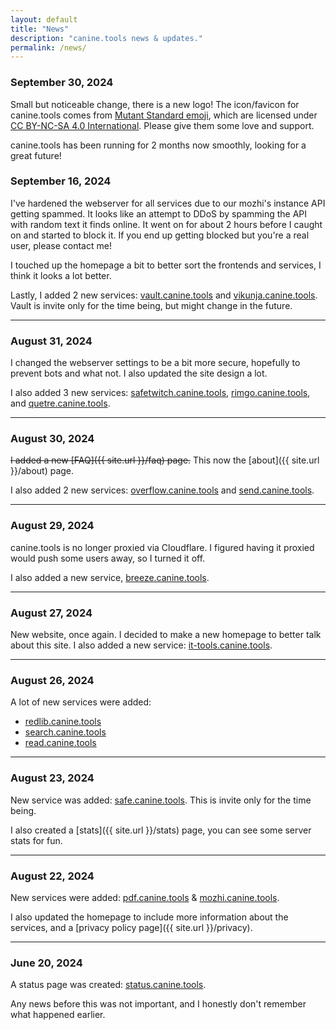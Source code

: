 ```yaml
---
layout: default
title: "News"
description: "canine.tools news & updates."
permalink: /news/
---
```

### September 30, 2024
Small but noticeable change, there is a new logo! The icon/favicon for canine.tools comes from <a href="https://mutant.tech/">Mutant Standard emoji</a>, which are licensed under <a href="https://creativecommons.org/licenses/by-nc-sa/4.0/">CC BY-NC-SA 4.0 International</a>. Please give them some love and support.

canine.tools has been running for 2 months now smoothly, looking for a great future!

### September 16, 2024
I've hardened the webserver for all services due to our mozhi's instance API getting spammed. It looks like an attempt to DDoS by spamming the API with random text it finds online. It went on for about 2 hours before I caught on and started to block it. If you end up getting blocked but you're a real user, please contact me!

I touched up the homepage a bit to better sort the frontends and services, I think it looks a lot better.

Lastly, I added 2 new services: [vault.canine.tools](https://vault.canine.tools/) and [vikunja.canine.tools](https://vikunja.canine.tools/). Vault is invite only for the time being, but might change in the future.

---

### August 31, 2024
I changed the webserver settings to be a bit more secure, hopefully to prevent bots and what not. I also updated the site design a lot.

I also added 3 new services: [safetwitch.canine.tools](https://safetwitch.canine.tools/), [rimgo.canine.tools](https://rimgo.canine.tools/), and [quetre.canine.tools](https://quetre.canine.tools/).

---

### August 30, 2024
~~I added a new [FAQ]({{ site.url }}/faq) page.~~ This now the [about]({{ site.url }}/about) page.

I also added 2 new services: [overflow.canine.tools](https://overflow.canine.tools/) and [send.canine.tools](https://send.canine.tools/).

---

### August 29, 2024
canine.tools is no longer proxied via Cloudflare. I figured having it proxied would push some users away, so I turned it off.

I also added a new service, [breeze.canine.tools](https://breeze.canine.tools).

---

### August 27, 2024
New website, once again. I decided to make a new homepage to better talk about this site.
I also added a new service: [it-tools.canine.tools](https://it-tools.canine.tools/).

---

### August 26, 2024
A lot of new services were added:
* [redlib.canine.tools](https://redlib.canine.tools/)
* [search.canine.tools](https://search.canine.tools/)
* [read.canine.tools](https://read.canine.tools/)

---

### August 23, 2024
New service was added: [safe.canine.tools](https://safe.canine.tools/). This is invite only for the time being.

I also created a [stats]({{ site.url }}/stats) page, you can see some server stats for fun.

---

### August 22, 2024
New services were added: [pdf.canine.tools](https://pdf.canine.tools) & [mozhi.canine.tools](https://mozhi.canine.tools).

I also updated the homepage to include more information about the services, and a [privacy policy page]({{ site.url }}/privacy).

---

### June 20, 2024
A status page was created: [status.canine.tools](https://status.canine.tools).

Any news before this was not important, and I honestly don't remember what happened earlier.